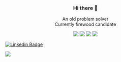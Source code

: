 <h3 align="center">Hi there 👋</h3>
<p align="center">An old problem solver<br>Currently firewood candidate</p>
<p align="center">  
  <img src="https://hits.seeyoufarm.com/api/count/incr/badge.svg?url=https%3A%2F%2Fgithub.com%2Fganghe74&count_bg=%2379C83D&title_bg=%23555555&icon=&icon_color=%23E7E7E7&title=hits&edge_flat=false"/>
  <a href="https://boj.kr/ganghe74"><img src="http://mazassumnida.wtf/api/mini/generate_badge?boj=ganghe74"></a>
  <a href="https://codeforces.com/profile/asdfz1234"><img src="https://badges.joonhyung.xyz/codeforces/asdfz1234.svg"></a>
  <a href="https://www.linkedin.com/in/ganghe74/"><img src="https://img.shields.io/badge/-LinkedIn-blue?style=flat-square&logo=Linkedin&logoColor=white"></a>
</p>

[![Linkedin Badge](https://img.shields.io/badge/-LinkedIn-blue?style=flat-square&logo=Linkedin&logoColor=white)](https://www.linkedin.com/in/seong-yun-byeon-8183a8113/)

![](https://img.shields.io/badge/-LinkedIn-blue?style=flat-square&logo=Linkedin&logoColor=white)

<!--
**ganghe74/ganghe74** is a ✨ _special_ ✨ repository because its `README.md` (this file) appears on your GitHub profile.

Here are some ideas to get you started:

- 🔭 I’m currently working on ...
- 🌱 I’m currently learning ...
- 👯 I’m looking to collaborate on ...
- 🤔 I’m looking for help with ...
- 💬 Ask me about ...
- 📫 How to reach me: ...
- 😄 Pronouns: ...
- ⚡ Fun fact: ...
-->

